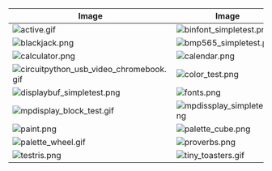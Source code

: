 | Image | Image | Image |
|-------|-------|-------|
| ![active.gif](active.gif) | ![binfont_simpletest.png](binfont_simpletest.png) | ![binfont_simpletest2.png](binfont_simpletest2.png) |
| ![blackjack.png](blackjack.png) | ![bmp565_simpletest.png](bmp565_simpletest.png) | ![bmp565_sprite.gif](bmp565_sprite.gif) |
| ![calculator.png](calculator.png) | ![calendar.png](calendar.png) | ![chango.png](chango.png) |
| ![circuitpython_usb_video_chromebook.gif](circuitpython_usb_video_chromebook.gif) | ![color_test.png](color_test.png) | ![console_advanced_demo.gif](console_advanced_demo.gif) |
| ![displaybuf_simpletest.png](displaybuf_simpletest.png) | ![fonts.png](fonts.png) | ![framebuf_simpletest.png](framebuf_simpletest.png) |
| ![mpdisplay_block_test.gif](mpdisplay_block_test.gif) | ![mpdissplay_simpletest.png](mpdissplay_simpletest.png) | ![noto_fonts.png](noto_fonts.png) |
| ![paint.png](paint.png) | ![palette_cube.png](palette_cube.png) | ![palette_material.png](palette_material.png) |
| ![palette_wheel.gif](palette_wheel.gif) | ![proverbs.png](proverbs.png) | ![shapes_simpletest.png](shapes_simpletest.png) |
| ![testris.png](testris.png) | ![tiny_toasters.gif](tiny_toasters.gif) | ![various.gif](various.gif) |